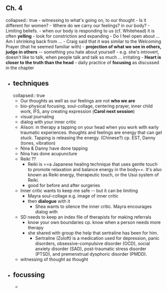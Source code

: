 ## Ch. 4
collapsed:: true
	- witnessing to what's going on, to our thought
	- Is it different for women?
	- Where do we carry our feelings? in our body?
	- Limiting beliefs.
	- when our body is responding to us (cf. Whitehead) it is often **yelling**
	- look for constriction and expanding
		- Do I feel open about ... Am I shrinking back from ...
	- Craig said that it was similar to the Welcoming Prayer (that he seemed familiar with)
	- **projection of what we see in others, judge in others** -- something you hate about yourself
		- e.g. she's introvert, doesn't like to talk, when people talk and talk so much ... irritating
	- **Heart is closer to the truth than the head**
		- daily practice of **focusing** as discussed in the chapter
- ## techniques
  collapsed:: true
	- Our thoughts as well as our feelings are not **who we are**
	- bio-physical focusing, soul-collage, centering prayer, inner child work, IFS, any creating expression (**Carol next session**)
	- visual journaling
	- dialog with your inner critic
	- Alison: in therapy a tapping on your head when you work with early traumatic experiences. thoughts and feelings are energy that can get stuck. Tapping is releasing the energy. (Chinese?) cp. EST, Danny (tones, vibration)
	- Nina & Danny have done tapping
	- Nina has done acupuncture
	- Reiki ??
		- Reiki is ==a Japanese healing technique that uses gentle touch to promote relaxation and balance energy in the body==. It's also known as Reiki energy, therapeutic touch, or the Usui system of Reiki.
		- good for before and after surgeries
	- Inner critic wants to keep me safe -- but it can be limiting
		- Mayra soul-collage  e.g. image of inner critic
		- then **dialogue** with it
			- Shea wants to silence the inner critic. Mayra encourages dialog with
	- SD needs to keep an index file of therapists for making referrals
		- know your own boundaries cp. know when a person needs more therapy
		- she shared with group the help that sertraline has been for him.
			- Sertraline (Zoloft) 
			  is a medication used for depression, panic disorders, 
			  obsessive-compulsive disorder (OCD), social anxiety disorder (SAD), 
			  post-traumatic stress disorder (PTSD), and premenstrual dysphoric 
			  disorder (PMDD).
	- witnessing of thought as thought
- ## focussing
	-